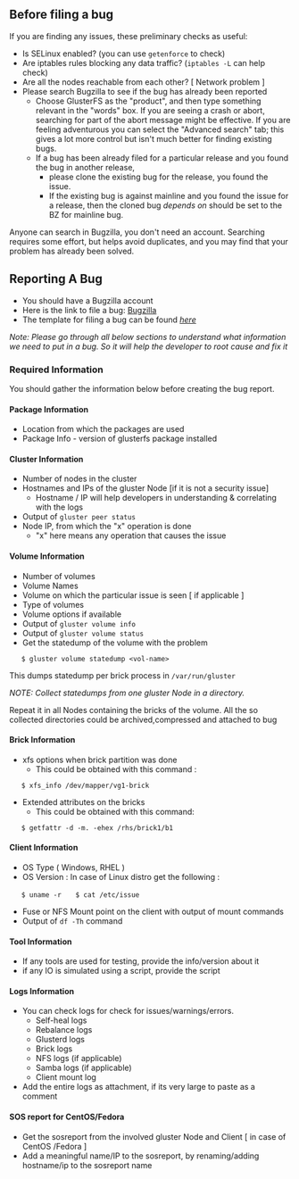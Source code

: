 Before filing a bug
-------------------

If you are finding any issues, these preliminary checks as useful:

-   Is SELinux enabled? (you can use `getenforce` to check)
-   Are iptables rules blocking any data traffic? (`iptables -L` can
    help check)
-   Are all the nodes reachable from each other? [ Network problem ]
-   Please search Bugzilla to see if the bug has already been reported
    -   Choose GlusterFS as the "product", and then type something
        relevant in the "words" box. If you are seeing a crash or abort,
        searching for part of the abort message might be effective. If
        you are feeling adventurous you can select the "Advanced search"
        tab; this gives a lot more control but isn't much better for
        finding existing bugs.
    -   If a bug has been already filed for a particular release and you
        found the bug in another release,
        -   please clone the existing bug for the release, you found the
            issue.
        -   If the existing bug is against mainline and you found the
            issue for a release, then the cloned bug *depends on* should
            be set to the BZ for mainline bug.

Anyone can search in Bugzilla, you don't need an account. Searching
requires some effort, but helps avoid duplicates, and you may find that
your problem has already been solved.

Reporting A Bug
---------------

-   You should have a Bugzilla account
-   Here is the link to file a bug:
    [Bugzilla](https://bugzilla.redhat.com/enter_bug.cgi?product=GlusterFS)
-   The template for filing a bug can be found [
    *here*](./Bug-Reporting-Guidelines.md)

*Note: Please go through all below sections to understand what
information we need to put in a bug. So it will help the developer to
root cause and fix it*

### Required Information

You should gather the information below before creating the bug report.

#### Package Information

-   Location from which the packages are used
-   Package Info - version of glusterfs package installed

#### Cluster Information

-   Number of nodes in the cluster
-   Hostnames and IPs of the gluster Node [if it is not a security
    issue]
    -   Hostname / IP will help developers in understanding &
        correlating with the logs
-   Output of `gluster peer status`
-   Node IP, from which the "x" operation is done
    -   "x" here means any operation that causes the issue

#### Volume Information

-   Number of volumes
-   Volume Names
-   Volume on which the particular issue is seen [ if applicable ]
-   Type of volumes
-   Volume options if available
-   Output of `gluster volume info`
-   Output of `gluster volume status`
-   Get the statedump of the volume with the problem

`   $ gluster volume statedump <vol-name>`

This dumps statedump per brick process in `/var/run/gluster`

*NOTE: Collect statedumps from one gluster Node in a directory.*

Repeat it in all Nodes containing the bricks of the volume. All the so
collected directories could be archived,compressed and attached to bug

#### Brick Information

-   xfs options when brick partition was done
    -   This could be obtained with this command :

`   $ xfs_info /dev/mapper/vg1-brick`

-   Extended attributes on the bricks
    -   This could be obtained with this command:

`   $ getfattr -d -m. -ehex /rhs/brick1/b1`

#### Client Information

-   OS Type ( Windows, RHEL )
-   OS Version : In case of Linux distro get the following :

`   $ uname -r`
`   $ cat /etc/issue`

-   Fuse or NFS Mount point on the client with output of mount commands
-   Output of `df -Th` command

#### Tool Information

-   If any tools are used for testing, provide the info/version about it
-   if any IO is simulated using a script, provide the script

#### Logs Information

-   You can check logs for check for issues/warnings/errors.
    -   Self-heal logs
    -   Rebalance logs
    -   Glusterd logs
    -   Brick logs
    -   NFS logs (if applicable)
    -   Samba logs (if applicable)
    -   Client mount log
-   Add the entire logs as attachment, if its very large to paste as a
    comment

#### SOS report for CentOS/Fedora

-   Get the sosreport from the involved gluster Node and Client [ in
    case of CentOS /Fedora ]
-   Add a meaningful name/IP to the sosreport, by renaming/adding
    hostname/ip to the sosreport name
